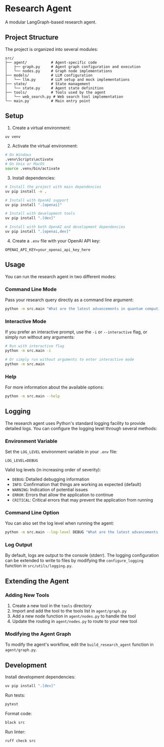 # Research Agent

A modular LangGraph-based research agent.

## Project Structure

The project is organized into several modules:

```
src/
├── agent/           # Agent-specific code
│   ├── graph.py     # Agent graph configuration and execution
│   └── nodes.py     # Graph node implementations
├── models/          # LLM configuration
│   └── llm.py       # LLM setup and mock implementations
├── state/           # State management
│   └── state.py     # Agent state definition
├── tools/           # Tools used by the agent
│   └── web_search.py # Web search tool implementation
└── main.py          # Main entry point
```

## Setup

1. Create a virtual environment:
```bash
uv venv
```

2. Activate the virtual environment:
```bash
# On Windows
.venv\Scripts\activate
# On Unix or MacOS
source .venv/bin/activate
```

3. Install dependencies:
```bash
# Install the project with main dependencies
uv pip install -e .

# Install with OpenAI support
uv pip install ".[openai]"

# Install with development tools
uv pip install ".[dev]"

# Install with both OpenAI and development dependencies
uv pip install ".[openai,dev]"
```

4. Create a `.env` file with your OpenAI API key:
```
OPENAI_API_KEY=your_openai_api_key_here
```

## Usage

You can run the research agent in two different modes:

### Command Line Mode

Pass your research query directly as a command line argument:

```bash
python -m src.main "What are the latest advancements in quantum computing?"
```

### Interactive Mode

If you prefer an interactive prompt, use the `-i` or `--interactive` flag, or simply run without any arguments:

```bash
# Run with interactive flag
python -m src.main -i

# Or simply run without arguments to enter interactive mode
python -m src.main
```

### Help

For more information about the available options:

```bash
python -m src.main --help
```

## Logging

The research agent uses Python's standard logging facility to provide detailed logs. You can configure the logging level through several methods:

### Environment Variable

Set the `LOG_LEVEL` environment variable in your `.env` file:

```
LOG_LEVEL=DEBUG
```

Valid log levels (in increasing order of severity):
- `DEBUG`: Detailed debugging information
- `INFO`: Confirmation that things are working as expected (default)
- `WARNING`: Indication of potential issues
- `ERROR`: Errors that allow the application to continue
- `CRITICAL`: Critical errors that may prevent the application from running

### Command Line Option

You can also set the log level when running the agent:

```bash
python -m src.main --log-level DEBUG "What are the latest advancements in quantum computing?"
```

### Log Output

By default, logs are output to the console (stderr). The logging configuration can be extended to write to files by modifying the `configure_logging` function in `src/utils/logging.py`.

## Extending the Agent

### Adding New Tools

1. Create a new tool in the `tools` directory
2. Import and add the tool to the tools list in `agent/graph.py`
3. Add a new node function in `agent/nodes.py` to handle the tool
4. Update the routing in `agent/nodes.py` to route to your new tool

### Modifying the Agent Graph

To modify the agent's workflow, edit the `build_research_agent` function in `agent/graph.py`.

## Development

Install development dependencies:

```bash
uv pip install ".[dev]"
```

Run tests:

```bash
pytest
```

Format code:

```bash
black src
```

Run linter:

```bash
ruff check src
```
